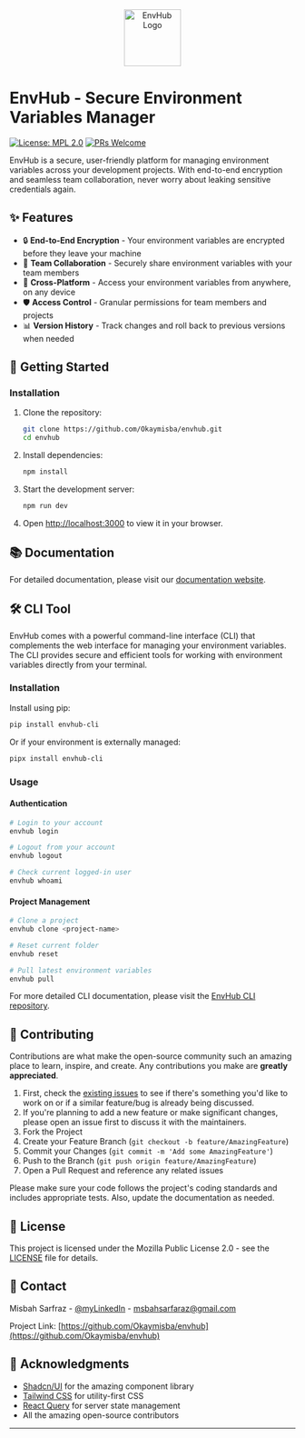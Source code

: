 <div align="center">
<img src="https://envhub.net/favicon.ico" alt="EnvHub Logo" width="100">
</div>

# EnvHub - Secure Environment Variables Manager

[![License: MPL 2.0](https://img.shields.io/badge/License-MPL%202.0-brightgreen.svg)](https://opensource.org/licenses/MPL-2.0)
[![PRs Welcome](https://img.shields.io/badge/PRs-welcome-brightgreen.svg?style=flat-square)](http://makeapullrequest.com)

EnvHub is a secure, user-friendly platform for managing environment variables across your development projects. With end-to-end encryption and seamless team collaboration, never worry about leaking sensitive credentials again.

## ✨ Features

- 🔒 **End-to-End Encryption** - Your environment variables are encrypted before they leave your machine
- 👥 **Team Collaboration** - Securely share environment variables with your team members
- 📱 **Cross-Platform** - Access your environment variables from anywhere, on any device
- 🛡️ **Access Control** - Granular permissions for team members and projects
- 📊 **Version History** - Track changes and roll back to previous versions when needed

## 🚀 Getting Started

[//]: # (### Prerequisites)

[//]: # ()
[//]: # (- Node.js 16.x or later)

[//]: # (- npm or yarn)

[//]: # (- A modern web browser &#40;Chrome, Firefox, Safari, or Edge&#41;)

### Installation

1. Clone the repository:
   ```bash
   git clone https://github.com/Okaymisba/envhub.git
   cd envhub
   ```

2. Install dependencies:
   ```bash
   npm install
   ```

[//]: # ()
[//]: # (3. Set up environment variables:)

[//]: # (   ```bash)

[//]: # (   cp .env.example .env.local)

[//]: # (   # Edit .env.local with your configuration)

[//]: # (   ```)

3. Start the development server:
   ```bash
   npm run dev
   ```

2. Open [http://localhost:3000](http://localhost:3000) to view it in your browser.

## 📚 Documentation

For detailed documentation, please visit our [documentation website](https://docs.envhub.com).

## 🛠️ CLI Tool

EnvHub comes with a powerful command-line interface (CLI) that complements the web interface for managing your environment variables. The CLI provides secure and efficient tools for working with environment variables directly from your terminal.

### Installation

Install using pip:
```bash
pip install envhub-cli
```

Or if your environment is externally managed:
```bash
pipx install envhub-cli
```

### Usage

#### Authentication
```bash
# Login to your account
envhub login

# Logout from your account
envhub logout

# Check current logged-in user
envhub whoami
```

#### Project Management
```bash
# Clone a project
envhub clone <project-name>

# Reset current folder
envhub reset

# Pull latest environment variables
envhub pull
```

For more detailed CLI documentation, please visit the [EnvHub CLI repository](https://github.com/Okaymisba/EnvHub-CLI).

## 🤝 Contributing

Contributions are what make the open-source community such an amazing place to learn, inspire, and create. Any contributions you make are **greatly appreciated**.

1. First, check the [existing issues](https://github.com/Okaymisba/EnvHub/issues) to see if there's something you'd like to work on or if a similar feature/bug is already being discussed.
2. If you're planning to add a new feature or make significant changes, please open an issue first to discuss it with the maintainers.
3. Fork the Project
4. Create your Feature Branch (`git checkout -b feature/AmazingFeature`)
5. Commit your Changes (`git commit -m 'Add some AmazingFeature'`)
6. Push to the Branch (`git push origin feature/AmazingFeature`)
7. Open a Pull Request and reference any related issues

Please make sure your code follows the project's coding standards and includes appropriate tests. Also, update the documentation as needed.

## 📝 License

This project is licensed under the Mozilla Public License 2.0 - see the [LICENSE](LICENSE) file for details.

## 📧 Contact

Misbah Sarfraz - [@myLinkedIn](https://www.linkedin.com/in/misbah-sarfaraz-a59854325/) - msbahsarfaraz@gmail.com

Project Link: [https://github.com/Okaymisba/envhub](https://github.com/Okaymisba/envhub)

## 🙏 Acknowledgments

- [Shadcn/UI](https://ui.shadcn.com/) for the amazing component library
- [Tailwind CSS](https://tailwindcss.com/) for utility-first CSS
- [React Query](https://react-query.tanstack.com/) for server state management
- All the amazing open-source contributors

---